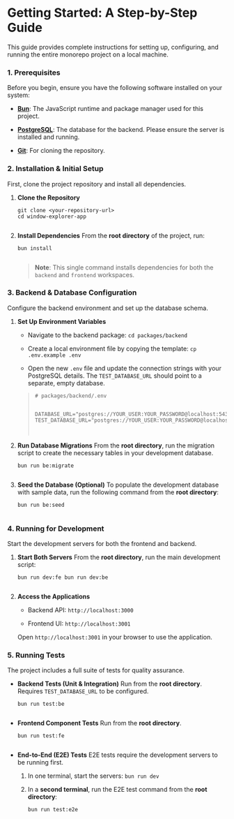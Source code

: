 <div contenteditable="true" translate="no" class="ProseMirror"><h1>Getting Started: A Step-by-Step Guide</h1><p>This guide provides complete instructions for setting up, configuring, and running the entire monorepo project on a local machine.</p><h3><strong>1. Prerequisites</strong></h3><p>Before you begin, ensure you have the following software installed on your system:</p><ul><li><p><a href="https://bun.sh/" title="null"><strong>Bun</strong></a>: The JavaScript runtime and package manager used for this project.</p></li><li><p><a href="https://www.postgresql.org/download/" title="null"><strong>PostgreSQL</strong></a>: The database for the backend. Please ensure the server is installed and running.</p></li><li><p><a href="https://git-scm.com/" title="null"><strong>Git</strong></a>: For cloning the repository.</p></li></ul><h3><strong>2. Installation &amp; Initial Setup</strong></h3><p>First, clone the project repository and install all dependencies.</p><ol><li><p><strong>Clone the Repository</strong></p><pre><code>git clone &lt;your-repository-url&gt;
cd window-explorer-app
<br class="ProseMirror-trailingBreak"></code></pre></li><li><p><strong>Install Dependencies</strong>
From the <strong>root directory</strong> of the project, run:</p><pre><code>bun install
<br class="ProseMirror-trailingBreak"></code></pre><blockquote><p><strong>Note</strong>: This single command installs dependencies for both the <code>backend</code> and <code>frontend</code> workspaces.</p></blockquote></li></ol><h3><strong>3. Backend &amp; Database Configuration</strong></h3><p>Configure the backend environment and set up the database schema.</p><ol><li><p><strong>Set Up Environment Variables</strong></p><ul><li><p>Navigate to the backend package: <code>cd packages/backend</code></p></li><li><p>Create a local environment file by copying the template: <code>cp .env.example .env</code></p></li><li><p>Open the new <code>.env</code> file and update the connection strings with your PostgreSQL details. The <code>TEST_DATABASE_URL</code> should point to a separate, empty database.</p></li></ul><blockquote><pre><code># packages/backend/.env

DATABASE_URL="postgres://YOUR_USER:YOUR_PASSWORD@localhost:5432/window_explorer_app"
TEST_DATABASE_URL="postgres://YOUR_USER:YOUR_PASSWORD@localhost:5432/window_explorer_test_db"
<br class="ProseMirror-trailingBreak"></code></pre></blockquote></li><li><p><strong>Run Database Migrations</strong>
From the <strong>root directory</strong>, run the migration script to create the necessary tables in your development database.</p><pre><code>bun run be:migrate
<br class="ProseMirror-trailingBreak"></code></pre></li><li><p><strong>Seed the Database (Optional)</strong>
To populate the development database with sample data, run the following command from the <strong>root directory</strong>:</p><pre><code>bun run be:seed
<br class="ProseMirror-trailingBreak"></code></pre></li></ol><h3><strong>4. Running for Development</strong></h3><p>Start the development servers for both the frontend and backend.</p><ol><li><p><strong>Start Both Servers</strong>
From the <strong>root directory</strong>, run the main development script:</p><pre><code>bun run dev:fe
bun run dev:be
<br class="ProseMirror-trailingBreak"></code></pre></li><li><p><strong>Access the Applications</strong></p><ul><li><p>Backend API: <code>http://localhost:3000</code></p></li><li><p>Frontend UI: <code>http://localhost:3001</code></p></li></ul><p>Open <code>http://localhost:3001</code> in your browser to use the application.</p></li></ol><h3><strong>5. Running Tests</strong></h3><p>The project includes a full suite of tests for quality assurance.</p><ul><li><p><strong>Backend Tests (Unit &amp; Integration)</strong>
Run from the <strong>root directory</strong>. Requires <code>TEST_DATABASE_URL</code> to be configured.</p><pre><code>bun run test:be
<br class="ProseMirror-trailingBreak"></code></pre></li><li><p><strong>Frontend Component Tests</strong>
Run from the <strong>root directory</strong>.</p><pre><code>bun run test:fe
<br class="ProseMirror-trailingBreak"></code></pre></li><li><p><strong>End-to-End (E2E) Tests</strong>
E2E tests require the development servers to be running first.</p><ol><li><p>In one terminal, start the servers: <code>bun run dev</code></p></li><li><p>In a <strong>second terminal</strong>, run the E2E test command from the <strong>root directory</strong>:</p><pre><code>bun run test:e2e
<br class="ProseMirror-trailingBreak"></code></pre></li></ol></li></ul></div>
